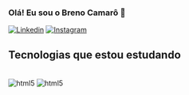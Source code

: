 
### Olá! Eu sou o Breno Camarô 👋

[![Linkedin](https://img.shields.io/badge/LinkedIn-0077B5?style=for-the-badge&logo=linkedin&logoColor=white)](https://www.linkedin.com/in/breno-camar%C3%B4-arraes-997a8921a/)
[![Instagram](https://img.shields.io/badge/Instagram-E4405F?style=for-the-badge&logo=instagram&logoColor=white)](https://www.instagram.com/breno.camaro/)


## Tecnologias que estou estudando

<div style="display:inline_block>"><br/>
    <img align="center"alt="html5" src="https://img.shields.io/badge/C-00599C?style=for-the-badge&logo=c&logoColor=white"/>
    <img align="center"alt="html5" src="https://img.shields.io/badge/C%2B%2B-00599C?style=for-the-badge&logo=c%2B%2B&logoColor=white"/>
</div>
